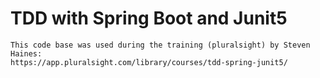 # TDD with Spring Boot and Junit5

```
This code base was used during the training (pluralsight) by Steven Haines:
https://app.pluralsight.com/library/courses/tdd-spring-junit5/
```

